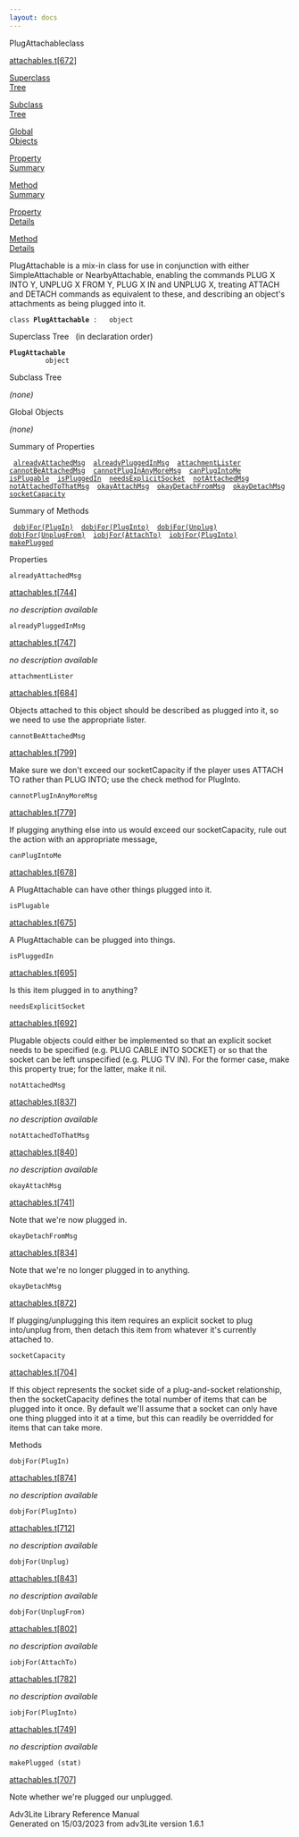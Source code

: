 ```yaml
---
layout: docs
---
```

<span class="title">PlugAttachable</span><span class="type">class</span>

[attachables.t](../file/attachables.t.html)\[[672](../source/attachables.t.html#672)\]

[Superclass  
Tree](#_SuperClassTree_)

[Subclass  
Tree](#_SubClassTree_)

[Global  
Objects](#_ObjectSummary_)

[Property  
Summary](#_PropSummary_)

[Method  
Summary](#_MethodSummary_)

[Property  
Details](#_Properties_)

[Method  
Details](#_Methods_)

<div class="fdesc">

PlugAttachable is a mix-in class for use in conjunction with either
SimpleAttachable or NearbyAttachable, enabling the commands PLUG X INTO
Y, UNPLUG X FROM Y, PLUG X IN and UNPLUG X, treating ATTACH and DETACH
commands as equivalent to these, and describing an object's attachments
as being plugged into it.

`class `**`PlugAttachable`**` :   object`

</div>

<span id="_SuperClassTree_"></span>

<div class="mjhd">

<span class="hdln">Superclass Tree</span>   (in declaration order)

</div>

**`PlugAttachable`**  
`         object`  
<span id="_SubClassTree_"></span>

<div class="mjhd">

<span class="hdln">Subclass Tree</span>  

</div>

*(none)* <span id="_ObjectSummary_"></span>

<div class="mjhd">

<span class="hdln">Global Objects</span>  

</div>

*(none)* <span id="_PropSummary_"></span>

<div class="mjhd">

<span class="hdln">Summary of Properties</span>  

</div>

` `[`alreadyAttachedMsg`](#alreadyAttachedMsg)`  `[`alreadyPluggedInMsg`](#alreadyPluggedInMsg)`  `[`attachmentLister`](#attachmentLister)`  `[`cannotBeAttachedMsg`](#cannotBeAttachedMsg)`  `[`cannotPlugInAnyMoreMsg`](#cannotPlugInAnyMoreMsg)`  `[`canPlugIntoMe`](#canPlugIntoMe)`  `[`isPlugable`](#isPlugable)`  `[`isPluggedIn`](#isPluggedIn)`  `[`needsExplicitSocket`](#needsExplicitSocket)`  `[`notAttachedMsg`](#notAttachedMsg)`  `[`notAttachedToThatMsg`](#notAttachedToThatMsg)`  `[`okayAttachMsg`](#okayAttachMsg)`  `[`okayDetachFromMsg`](#okayDetachFromMsg)`  `[`okayDetachMsg`](#okayDetachMsg)`  `[`socketCapacity`](#socketCapacity)`  `

<span id="_MethodSummary_"></span>

<div class="mjhd">

<span class="hdln">Summary of Methods</span>  

</div>

` `[`dobjFor(PlugIn)`](#dobjFor(PlugIn))`  `[`dobjFor(PlugInto)`](#dobjFor(PlugInto))`  `[`dobjFor(Unplug)`](#dobjFor(Unplug))`  `[`dobjFor(UnplugFrom)`](#dobjFor(UnplugFrom))`  `[`iobjFor(AttachTo)`](#iobjFor(AttachTo))`  `[`iobjFor(PlugInto)`](#iobjFor(PlugInto))`  `[`makePlugged`](#makePlugged)`  `

<span id="_Properties_"></span>

<div class="mjhd">

<span class="hdln">Properties</span>  

</div>

<span id="alreadyAttachedMsg"></span>

`alreadyAttachedMsg`

[attachables.t](../file/attachables.t.html)\[[744](../source/attachables.t.html#744)\]

<div class="desc">

*no description available*

</div>

<span id="alreadyPluggedInMsg"></span>

`alreadyPluggedInMsg`

[attachables.t](../file/attachables.t.html)\[[747](../source/attachables.t.html#747)\]

<div class="desc">

*no description available*

</div>

<span id="attachmentLister"></span>

`attachmentLister`

[attachables.t](../file/attachables.t.html)\[[684](../source/attachables.t.html#684)\]

<div class="desc">

Objects attached to this object should be described as plugged into it,
so we need to use the appropriate lister.

</div>

<span id="cannotBeAttachedMsg"></span>

`cannotBeAttachedMsg`

[attachables.t](../file/attachables.t.html)\[[799](../source/attachables.t.html#799)\]

<div class="desc">

Make sure we don't exceed our socketCapacity if the player uses ATTACH
TO rather than PLUG INTO; use the check method for PlugInto.

</div>

<span id="cannotPlugInAnyMoreMsg"></span>

`cannotPlugInAnyMoreMsg`

[attachables.t](../file/attachables.t.html)\[[779](../source/attachables.t.html#779)\]

<div class="desc">

If plugging anything else into us would exceed our socketCapacity, rule
out the action with an appropriate message,

</div>

<span id="canPlugIntoMe"></span>

`canPlugIntoMe`

[attachables.t](../file/attachables.t.html)\[[678](../source/attachables.t.html#678)\]

<div class="desc">

A PlugAttachable can have other things plugged into it.

</div>

<span id="isPlugable"></span>

`isPlugable`

[attachables.t](../file/attachables.t.html)\[[675](../source/attachables.t.html#675)\]

<div class="desc">

A PlugAttachable can be plugged into things.

</div>

<span id="isPluggedIn"></span>

`isPluggedIn`

[attachables.t](../file/attachables.t.html)\[[695](../source/attachables.t.html#695)\]

<div class="desc">

Is this item plugged in to anything?

</div>

<span id="needsExplicitSocket"></span>

`needsExplicitSocket`

[attachables.t](../file/attachables.t.html)\[[692](../source/attachables.t.html#692)\]

<div class="desc">

Plugable objects could either be implemented so that an explicit socket
needs to be specified (e.g. PLUG CABLE INTO SOCKET) or so that the
socket can be left unspecified (e.g. PLUG TV IN). For the former case,
make this property true; for the latter, make it nil.

</div>

<span id="notAttachedMsg"></span>

`notAttachedMsg`

[attachables.t](../file/attachables.t.html)\[[837](../source/attachables.t.html#837)\]

<div class="desc">

*no description available*

</div>

<span id="notAttachedToThatMsg"></span>

`notAttachedToThatMsg`

[attachables.t](../file/attachables.t.html)\[[840](../source/attachables.t.html#840)\]

<div class="desc">

*no description available*

</div>

<span id="okayAttachMsg"></span>

`okayAttachMsg`

[attachables.t](../file/attachables.t.html)\[[741](../source/attachables.t.html#741)\]

<div class="desc">

Note that we're now plugged in.

</div>

<span id="okayDetachFromMsg"></span>

`okayDetachFromMsg`

[attachables.t](../file/attachables.t.html)\[[834](../source/attachables.t.html#834)\]

<div class="desc">

Note that we're no longer plugged in to anything.

</div>

<span id="okayDetachMsg"></span>

`okayDetachMsg`

[attachables.t](../file/attachables.t.html)\[[872](../source/attachables.t.html#872)\]

<div class="desc">

If plugging/unplugging this item requires an explicit socket to plug
into/unplug from, then detach this item from whatever it's currently
attached to.

</div>

<span id="socketCapacity"></span>

`socketCapacity`

[attachables.t](../file/attachables.t.html)\[[704](../source/attachables.t.html#704)\]

<div class="desc">

If this object represents the socket side of a plug-and-socket
relationship, then the socketCapacity defines the total number of items
that can be plugged into it once. By default we'll assume that a socket
can only have one thing plugged into it at a time, but this can readily
be overridded for items that can take more.

</div>

<span id="_Methods_"></span>

<div class="mjhd">

<span class="hdln">Methods</span>  

</div>

<span id="dobjFor(PlugIn)"></span>

`dobjFor(PlugIn)`

[attachables.t](../file/attachables.t.html)\[[874](../source/attachables.t.html#874)\]

<div class="desc">

*no description available*

</div>

<span id="dobjFor(PlugInto)"></span>

`dobjFor(PlugInto)`

[attachables.t](../file/attachables.t.html)\[[712](../source/attachables.t.html#712)\]

<div class="desc">

*no description available*

</div>

<span id="dobjFor(Unplug)"></span>

`dobjFor(Unplug)`

[attachables.t](../file/attachables.t.html)\[[843](../source/attachables.t.html#843)\]

<div class="desc">

*no description available*

</div>

<span id="dobjFor(UnplugFrom)"></span>

`dobjFor(UnplugFrom)`

[attachables.t](../file/attachables.t.html)\[[802](../source/attachables.t.html#802)\]

<div class="desc">

*no description available*

</div>

<span id="iobjFor(AttachTo)"></span>

`iobjFor(AttachTo)`

[attachables.t](../file/attachables.t.html)\[[782](../source/attachables.t.html#782)\]

<div class="desc">

*no description available*

</div>

<span id="iobjFor(PlugInto)"></span>

`iobjFor(PlugInto)`

[attachables.t](../file/attachables.t.html)\[[749](../source/attachables.t.html#749)\]

<div class="desc">

*no description available*

</div>

<span id="makePlugged"></span>

`makePlugged (stat)`

[attachables.t](../file/attachables.t.html)\[[707](../source/attachables.t.html#707)\]

<div class="desc">

Note whether we're plugged our unplugged.

</div>

<div class="ftr">

Adv3Lite Library Reference Manual  
Generated on 15/03/2023 from adv3Lite version 1.6.1

</div>
